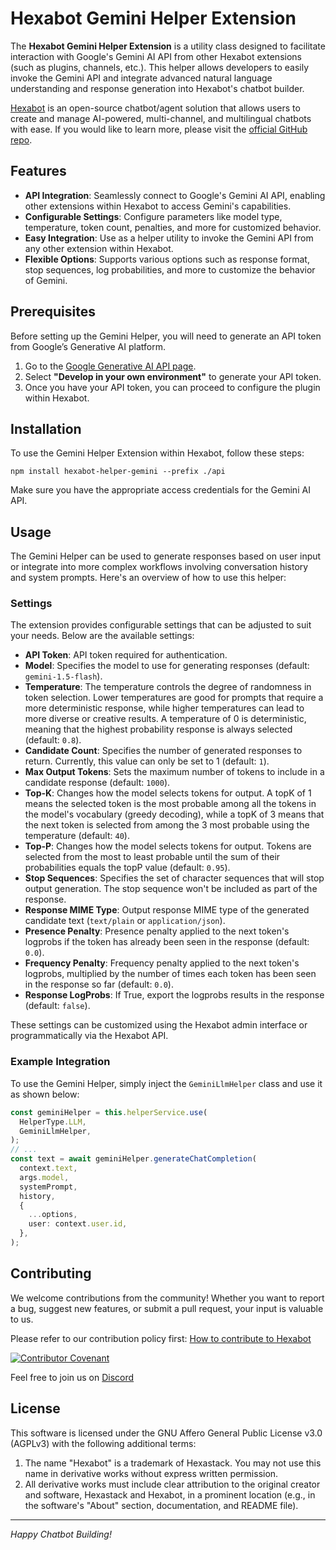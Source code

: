 # Hexabot Gemini Helper Extension

The **Hexabot Gemini Helper Extension** is a utility class designed to facilitate interaction with Google's Gemini AI API from other Hexabot extensions (such as plugins, channels, etc.). This helper allows developers to easily invoke the Gemini API and integrate advanced natural language understanding and response generation into Hexabot's chatbot builder.

[Hexabot](https://hexabot.ai/) is an open-source chatbot/agent solution that allows users to create and manage AI-powered, multi-channel, and multilingual chatbots with ease. If you would like to learn more, please visit the [official GitHub repo](https://github.com/Hexastack/Hexabot/).

## Features

- **API Integration**: Seamlessly connect to Google's Gemini AI API, enabling other extensions within Hexabot to access Gemini's capabilities.
- **Configurable Settings**: Configure parameters like model type, temperature, token count, penalties, and more for customized behavior.
- **Easy Integration**: Use as a helper utility to invoke the Gemini API from any other extension within Hexabot.
- **Flexible Options**: Supports various options such as response format, stop sequences, log probabilities, and more to customize the behavior of Gemini.

## Prerequisites

Before setting up the Gemini Helper, you will need to generate an API token from Google’s Generative AI platform.

1. Go to the [Google Generative AI API page](https://ai.google.dev/gemini-api).
2. Select **"Develop in your own environment"** to generate your API token.
3. Once you have your API token, you can proceed to configure the plugin within Hexabot.

## Installation

To use the Gemini Helper Extension within Hexabot, follow these steps:

```
npm install hexabot-helper-gemini --prefix ./api
```

Make sure you have the appropriate access credentials for the Gemini AI API.

## Usage

The Gemini Helper can be used to generate responses based on user input or integrate into more complex workflows involving conversation history and system prompts. Here's an overview of how to use this helper:

### Settings

The extension provides configurable settings that can be adjusted to suit your needs. Below are the available settings:

- **API Token**: API token required for authentication.
- **Model**: Specifies the model to use for generating responses (default: `gemini-1.5-flash`).
- **Temperature**: The temperature controls the degree of randomness in token selection. Lower temperatures are good for prompts that require a more deterministic response, while higher temperatures can lead to more diverse or creative results. A temperature of 0 is deterministic, meaning that the highest probability response is always selected (default: `0.8`).
- **Candidate Count**: Specifies the number of generated responses to return. Currently, this value can only be set to 1 (default: `1`).
- **Max Output Tokens**: Sets the maximum number of tokens to include in a candidate response (default: `1000`).
- **Top-K**: Changes how the model selects tokens for output. A topK of 1 means the selected token is the most probable among all the tokens in the model's vocabulary (greedy decoding), while a topK of 3 means that the next token is selected from among the 3 most probable using the temperature (default: `40`).
- **Top-P**: Changes how the model selects tokens for output. Tokens are selected from the most to least probable until the sum of their probabilities equals the topP value (default: `0.95`).
- **Stop Sequences**: Specifies the set of character sequences that will stop output generation. The stop sequence won't be included as part of the response.
- **Response MIME Type**: Output response MIME type of the generated candidate text (`text/plain` or `application/json`).
- **Presence Penalty**: Presence penalty applied to the next token's logprobs if the token has already been seen in the response (default: `0.0`).
- **Frequency Penalty**: Frequency penalty applied to the next token's logprobs, multiplied by the number of times each token has been seen in the response so far (default: `0.0`).
- **Response LogProbs**: If True, export the logprobs results in the response (default: `false`).

These settings can be customized using the Hexabot admin interface or programmatically via the Hexabot API.

### Example Integration

To use the Gemini Helper, simply inject the `GeminiLlmHelper` class and use it as shown below:

```typescript
const geminiHelper = this.helperService.use(
  HelperType.LLM,
  GeminiLlmHelper,
);
// ...
const text = await geminiHelper.generateChatCompletion(
  context.text,
  args.model,
  systemPrompt,
  history,
  {
    ...options,
    user: context.user.id,
  },
);
```

## Contributing

We welcome contributions from the community! Whether you want to report a bug, suggest new features, or submit a pull request, your input is valuable to us.

Please refer to our contribution policy first: [How to contribute to Hexabot](./CONTRIBUTING.md)

[![Contributor Covenant](https://img.shields.io/badge/Contributor%20Covenant-2.1-4baaaa.svg)](./CODE_OF_CONDUCT.md)

Feel free to join us on [Discord](https://discord.gg/rNb9t2MFkG)

## License

This software is licensed under the GNU Affero General Public License v3.0 (AGPLv3) with the following additional terms:

1. The name "Hexabot" is a trademark of Hexastack. You may not use this name in derivative works without express written permission.
2. All derivative works must include clear attribution to the original creator and software, Hexastack and Hexabot, in a prominent location (e.g., in the software's "About" section, documentation, and README file).

---

_Happy Chatbot Building!_

